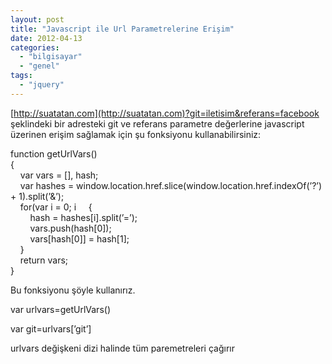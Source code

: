 ```yaml
---
layout: post
title: "Javascript ile Url Parametrelerine Erişim"
date: 2012-04-13
categories: 
  - "bilgisayar"
  - "genel"
tags: 
  - "jquery"
---
```


[http://suatatan.com](http://suatatan.com)?git=iletisim&referans=facebook şeklindeki bir adresteki git ve referans parametre değerlerine javascript üzerinen erişim sağlamak için şu fonksiyonu kullanabilirsiniz:  
  
function getUrlVars()  
{  
    var vars = \[\], hash;  
    var hashes = window.location.href.slice(window.location.href.indexOf(’?’) + 1).split(’&’);  
    for(var i = 0; i     {  
        hash = hashes\[i\].split(’=’);  
        vars.push(hash\[0\]);  
        vars\[hash\[0\]\] = hash\[1\];  
    }  
    return vars;  
}  
  
Bu fonksiyonu şöyle kullanırız.  
  

var urlvars=getUrlVars()

var git=urlvars\[’git’\]  
  
  
  
  
urlvars değişkeni dizi halinde tüm paremetreleri çağırır
